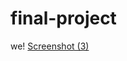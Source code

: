# final-project
we!
[Screenshot (3)](https://github.com/user-attachments/assets/3793c35c-9bd6-44df-b0b4-4f093b214d2f)

